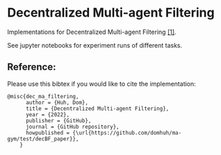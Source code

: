 # Decentralized Multi-agent Filtering

Implementations for Decentralized Multi-agent Filtering [[1]]().

See jupyter notebooks for experiment runs of different tasks.

## Reference:
Please use this bibtex if you would like to cite the implementation:
```
@misc{dec_ma_filtering,
      author = {Huh, Dom},
      title = {Decentralized Multi-agent Filtering},
      year = {2022},
      publisher = {GitHub},
      journal = {GitHub repository},
      howpublished = {\url{https://github.com/domhuh/ma-gym/test/decBF_paper}},
    }
```